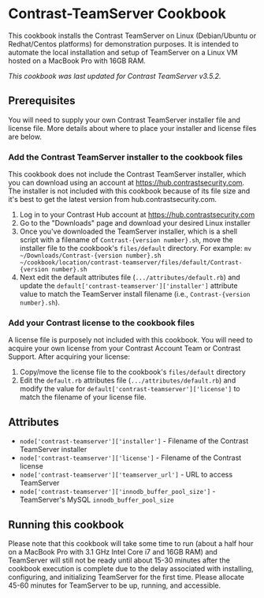 # Contrast-TeamServer Cookbook
This cookbook installs the Contrast TeamServer on Linux (Debian/Ubuntu or Redhat/Centos platforms) for demonstration purposes.  It is intended to automate the local installation and setup of TeamServer on a Linux VM hosted on a MacBook Pro with 16GB RAM.

*This cookbook was last updated for Contrast TeamServer v3.5.2.*

## Prerequisites
You will need to supply your own Contrast TeamServer installer file and license file.  More details about where to place your installer and license files are below.

### Add the Contrast TeamServer installer to the cookbook files
This cookbook does not include the Contrast TeamServer installer, which you can download using an account at https://hub.contrastsecurity.com.  The installer is not included with this cookbook because of its file size and it's best to get the latest version from hub.contrastsecurity.com.

1. Log in to your Contrast Hub account at https://hub.contrastsecurity.com
2. Go to the "Downloads" page and download your desired Linux installer
3. Once you've downloaded the TeamServer installer, which is a shell script with a filename of `Contrast-{version number}.sh`, move the installer file to the cookbook's `files/default` directory.  For example:
`mv ~/Downloads/Contrast-{version number}.sh ~/cookbook/location/contrast-teamserver/files/default/Contrast-{version number}.sh`
4. Next edit the default attributes file (`.../attributes/default.rb`) and update the `default['contrast-teamserver']['installer']` attribute value to match the TeamServer install filename (i.e., `Contrast-{version number}.sh`).

### Add your Contrast license to the cookbook files
A license file is purposely not included with this cookbook.  You will need to acquire your own license from your Contrast Account Team or Contrast Support.  After acquiring your license:
1. Copy/move the license file to the cookbook's `files/default` directory
2. Edit the `default.rb` attributes file (`.../attributes/default.rb`) and modify the value for `default['contrast-teamserver']['license']` to match the filename of your license file.

## Attributes
- `node['contrast-teamserver']['installer']` - Filename of the Contrast TeamServer installer
- `node['contrast-teamserver']['license']` - Filename of the Contrast license
- `node['contrast-teamserver']['teamserver_url']` - URL to access TeamServer
- `node['contrast-teamserver']['innodb_buffer_pool_size']` - TeamServer's MySQL `innodb_buffer_pool_size`

## Running this cookbook
Please note that this cookbook will take some time to run (about a half hour on a MacBook Pro with 3.1 GHz Intel Core i7 and 16GB RAM) and TeamServer will still not be ready until about 15-30 minutes after the cookbook execution is complete due to the delay associated with installing, configuring, and initializing TeamServer for the first time.  Please allocate 45-60 minutes for TeamServer to be up, running, and accessible.
